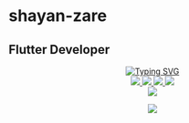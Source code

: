 # shayan-zare
## Flutter Developer <br>
<p align="center">
<a href="https://github.com/shayanzare-dev">
    <img src="https://readme-typing-svg.demolab.com?font=Firacode&size=24&duration=3000&pause=500&color=AE87FF&multiline=true&center=true&vCenter=true&width=265&height=124&lines=Shayan+Zare;junior; Flutter Developer" alt="Typing SVG" />
</a>
<br/>

<a href="https://github.com/shayanzare-dev">
    <img src="https://img.shields.io/badge/shayan zare-red?style=flat-square">
</a> 
<a href="https://t.me/shayan_zare_dev">
    <img src="https://img.shields.io/badge/chat-blue?style=flat-square&logo=telegram">
</a> 
<a href="https://www.linkedin.com/in/shayan-zare">
    <img src="https://img.shields.io/badge/-Linkedin-blue?style=flat-square&logo=linkedin">
</a>
<a href="mailto:shayanzare2222@gmail.com">
    <img src="https://img.shields.io/badge/-Email-red?style=flat-square&logo=gmail&logoColor=white">
</a>
<br/> 

<a href="https://github.com/shayanzare-dev">
    <img src="https://github-stats-alpha.vercel.app/api?username=shayanzare-dev&cc=22272e&tc=37BCF6&ic=AE87FF&bc=AE87FF">
</a>
<br>
</p>

<a href="https://github.com/shayanzare-dev">
    <p align="center">
         <img src="https://skillicons.dev/icons?i=xd,figma,github,vscode,linkedin,postman,git,alpinejs,vue,js,jquery,laravel,linux,md,nuxtjs,php,mysql,html,css,py,sass,tailwind,ts,solidity&perline=8" />
    </p>
   
</a>
